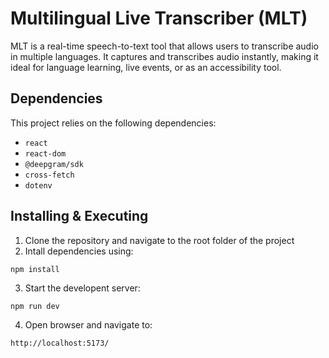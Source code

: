 # Multilingual Live Transcriber (MLT)

MLT is a real-time speech-to-text tool that allows users to transcribe audio in multiple languages. It captures and transcribes audio instantly, making it ideal for language learning, live events, or as an accessibility tool. 

## Dependencies

This project relies on the following dependencies:

- `react`
- `react-dom`
- `@deepgram/sdk`
- `cross-fetch`
- `dotenv`

## Installing & Executing

1. Clone the repository and navigate to the root folder of the project
2. Intall dependencies using:

``` 
npm install
```

3. Start the developent server:

``` 
npm run dev
 ```

4. Open browser and navigate to:

```
http://localhost:5173/
```






